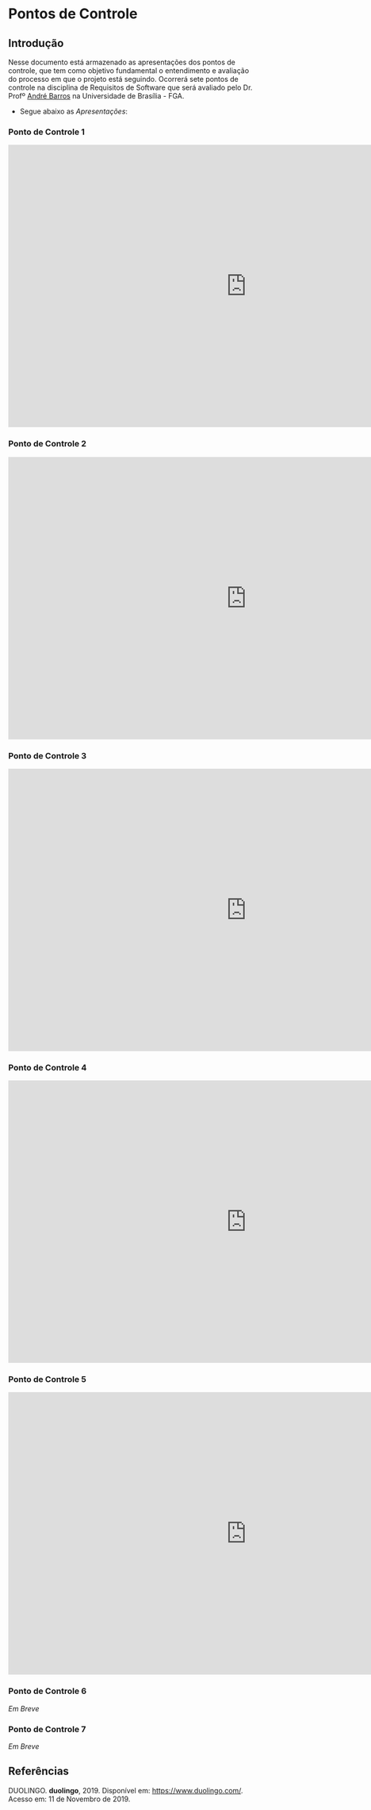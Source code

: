 # Pontos de Controle

## Introdução

Nesse documento está armazenado as apresentações dos pontos de controle, que tem como objetivo fundamental o entendimento e avaliação do processo em que o projeto está seguindo. Ocorrerá sete pontos de controle na disciplina de Requisitos de Software que será avaliado pelo Dr. Profº [André Barros](https://github.com/andrebdes) na Universidade de Brasília - FGA.

- Segue abaixo as _Apresentações_:

### Ponto de Controle 1

<iframe src="https://docs.google.com/presentation/d/e/2PACX-1vTgUvCJYu9wQgEuDfJQoNkY1PYQUBBvDCoDInYWZJ7MwzCfw6nkIpi-wNemwcZteJyKzxXDzFrIlXdi/embed?start=false&loop=false&delayms=3000" frameborder="0" width="960" height="569" allowfullscreen="true" mozallowfullscreen="true" webkitallowfullscreen="true"></iframe>

### Ponto de Controle 2

<iframe src="https://docs.google.com/presentation/d/e/2PACX-1vRPujeke9WdpIkuPS-SG7785MH9sD4AOIa3762EXb6OcJ4UyEnAMlE7DB8ScbNWSoPGPWIKnljGWhPE/embed?start=false&loop=false&delayms=3000" frameborder="0" width="960" height="569" allowfullscreen="true" mozallowfullscreen="true" webkitallowfullscreen="true"></iframe>

### Ponto de Controle 3

<iframe src="https://docs.google.com/presentation/d/e/2PACX-1vR_UDQR9f8OMBw91-oW4FAxvpGls7fDaCV7TSkOKOK4oyShiUAB_Wt33sq6YuLPgpFtdx7uIOCaalaj/embed?start=false&loop=false&delayms=3000" frameborder="0" width="960" height="569" allowfullscreen="true" mozallowfullscreen="true" webkitallowfullscreen="true"></iframe>

### Ponto de Controle 4

<iframe src="https://docs.google.com/presentation/d/e/2PACX-1vQz4vERslDb2yS6WL0wtkM6zb1bK5JoGtoowYnoZQgR1B1VQduXDsZ65BBmu-4lJSe7w6kyjtVz23WK/embed?start=false&loop=false&delayms=3000" frameborder="0" width="960" height="569" allowfullscreen="true" mozallowfullscreen="true" webkitallowfullscreen="true"></iframe>

### Ponto de Controle 5

<iframe src="https://docs.google.com/presentation/d/e/2PACX-1vSMjxiRGGaGCtBIyEVTS98heOzhQJ6ydAcaHqIoxAYBwZtuVuSkw0bwZIsL3lJiKoCw1DoiaUGS5ONP/embed?start=false&loop=false&delayms=3000" frameborder="0" width="960" height="569" allowfullscreen="true" mozallowfullscreen="true" webkitallowfullscreen="true"></iframe>

### Ponto de Controle 6

_Em Breve_

### Ponto de Controle 7

_Em Breve_


## Referências

DUOLINGO. **duolingo**, 2019. Disponível em: <https://www.duolingo.com/>. Acesso em: 11 de Novembro de 2019.
